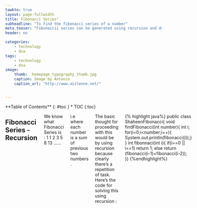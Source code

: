 ```yaml
---
tawkto: true
layout: page-fullwidth
title: Fibonacci Series"
subheadline: "To find the fibonacci series of a number"
meta_teaser: "Fibonaccii series can be generated using recursion and dynamic programming "
header: no

categories:
    - technology
    - dsa
tags:
    - technology
    - dsa
image:
    thumb:  homepage_typography_thumb.jpg
    caption: Image by Antonio
    caption_url: "http://www.aisleone.net/"


---
```

<!--more-->

<div class="row">
<div class="medium-4 medium-push-8 columns" markdown="1">
<div class="panel radius" markdown="1">
**Table of Contents**
{: #toc }
*  TOC
{:toc}
</div>
</div><!-- /.medium-4.columns -->



<div class="medium-8 medium-pull-4 columns" markdown="1">

##  Fibonacci Series - Recursion

We know what Fibonacci Series is :
1 1 2 3 5 8 13 ……

i.e where each number is a sum of previous two numbers .

The basic thought for proceeding with this would be by using recursion because clearly there’s a repetition of task.
Here’s the code for solving this using recursion :

{% highlight java%}
public class ShaheenFibonacci{
void findFibonacci(int number){
int i;
for(i=0;i<number;i++){
System.out.println(fibonacci(i));}
}
int fibonnaci(int i){
if(i==0 || i==1)
return 1;
else
return (fibonacci(i-1)+fibonacci(i-2));
}}
{%endhighlight%}



</div><!-- /.medium-8.columns -->
</div><!-- /.row -->


